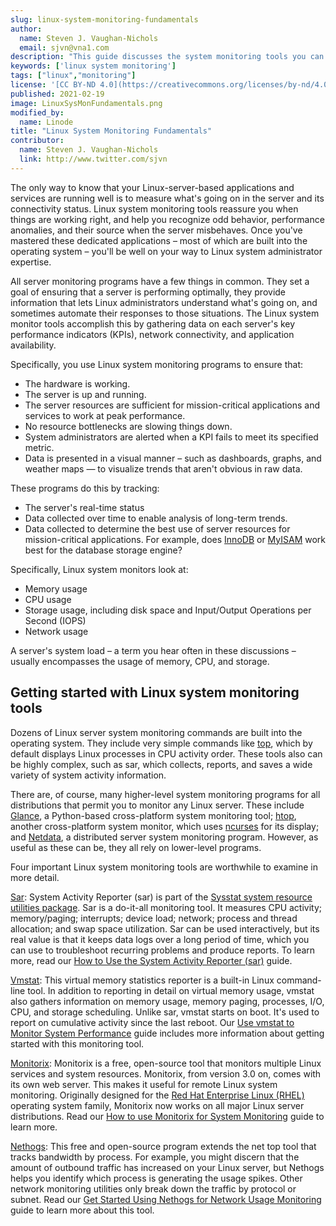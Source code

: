 ```yaml
---
slug: linux-system-monitoring-fundamentals
author:
  name: Steven J. Vaughan-Nichols
  email: sjvn@vna1.com
description: "This guide discusses the system monitoring tools you can use to reassure your server is functioning properly and help you deal with strange behaviors."
keywords: ['linux system monitoring']
tags: ["linux","monitoring"]
license: '[CC BY-ND 4.0](https://creativecommons.org/licenses/by-nd/4.0)'
published: 2021-02-19
image: LinuxSysMonFundamentals.png
modified_by:
  name: Linode
title: "Linux System Monitoring Fundamentals"
contributor:
  name: Steven J. Vaughan-Nichols
  link: http://www.twitter.com/sjvn
---
```


The only way to know that your Linux-server-based applications and services are running well is to measure what's going on in the server and its connectivity status. Linux system monitoring tools reassure you when things are working right, and help you recognize odd behavior, performance anomalies, and their source when the server misbehaves. Once you've mastered these dedicated applications – most of which are built into the operating system – you'll be well on your way to Linux system administrator expertise.

All server monitoring programs have a few things in common. They set a goal of ensuring that a server is performing optimally, they provide information that lets Linux administrators understand what's going on, and sometimes automate their responses to those situations. The Linux system monitor tools accomplish this by gathering data on each server's key performance indicators (KPIs), network connectivity, and application availability.

Specifically, you use Linux system monitoring programs to ensure that:

- The hardware is working.
- The server is up and running.
- The server resources are sufficient for mission-critical applications and services to work at peak performance.
- No resource bottlenecks are slowing things down.
- System administrators are alerted when a KPI fails to meet its specified metric.
- Data is presented in a visual manner – such as dashboards, graphs, and weather maps — to visualize trends that aren't obvious in raw data.

These programs do this by tracking:

- The server's real-time status
- Data collected over time to enable analysis of long-term trends.
- Data collected to determine the best use of server resources for mission-critical applications. For example, does [InnoDB](https://en.wikipedia.org/wiki/InnoDB) or [MyISAM](https://en.wikipedia.org/wiki/MyISAM) work best for the database storage engine?

Specifically, Linux system monitors look at:

- Memory usage
- CPU usage
- Storage usage, including disk space and Input/Output Operations per Second (IOPS)
- Network usage

A server's system load – a term you hear often in these discussions – usually encompasses the usage of memory, CPU, and storage.

## Getting started with Linux system monitoring tools

Dozens of Linux server system monitoring commands are built into the operating system. They include very simple commands like [top](/docs/guides/top-htop-iotop/), which by default displays Linux processes in CPU activity order. These tools also can be highly complex, such as sar, which collects, reports, and saves a wide variety of system activity information.

There are, of course, many higher-level system monitoring programs for all distributions that permit you to monitor any Linux server. These include [Glance](https://nicolargo.github.io/glances/), a Python-based cross-platform system monitoring tool; [htop](https://htop.dev/), another cross-platform system monitor, which uses [ncurses](http://www.gnu.org/software/ncurses/) for its display; and [Netdata](https://www.netdata.cloud/), a distributed server system monitoring program. However, as useful as these can be, they all rely on lower-level programs.

Four important Linux system monitoring tools are worthwhile to examine in more detail.

[Sar](https://linux.die.net/man/1/sar): System Activity Reporter (sar) is part of the [Sysstat system resource utilities package](https://github.com/sysstat/sysstat). Sar is a do-it-all monitoring tool. It measures CPU activity; memory/paging; interrupts; device load; network; process and thread allocation; and swap space utilization. Sar can be used interactively, but its real value is that it keeps data logs over a long period of time, which you can use to troubleshoot recurring problems and produce reports. To learn more, read our [How to Use the System Activity Reporter (sar)](/docs/guides/how-to-use-sar) guide.

[Vmstat](https://linux.die.net/man/8/vmstat): This virtual memory statistics reporter is a built-in Linux command-line tool. In addition to reporting in detail on virtual memory usage, vmstat also gathers information on memory usage, memory paging, processes, I/O, CPU, and storage scheduling. Unlike sar, vmstat starts on boot. It's used to report on cumulative activity since the last reboot. Our [Use vmstat to Monitor System Performance](/docs/guides/use-vmstat-to-monitor-system-performance) guide includes more information about getting started with this monitoring tool.

[Monitorix](https://www.monitorix.org/): Monitorix is a free, open-source tool that monitors multiple Linux services and system resources. Monitorix, from version 3.0 on, comes with its own web server. This makes it useful for remote Linux system monitoring. Originally designed for the [Red Hat Enterprise Linux (RHEL)](https://www.redhat.com/en/technologies/linux-platforms/enterprise-linux) operating system family, Monitorix now works on all major Linux server distributions. Read our [How to use Monitorix for System Monitoring](/docs/guides/how-to-use-monitorix-for-system-monitoring) guide to learn more.

[Nethogs](https://github.com/raboof/nethogs): This free and open-source program extends the net top tool that tracks bandwidth by process. For example, you might discern that the amount of outbound traffic has increased on your Linux server, but Nethogs helps you identify which process is generating the usage spikes. Other network monitoring utilities only break down the traffic by protocol or subnet. Read our [Get Started Using Nethogs for Network Usage Monitoring](/docs/guides/get-started-using-nethogs-for-network-usage-monitoring) guide to learn more about this tool.